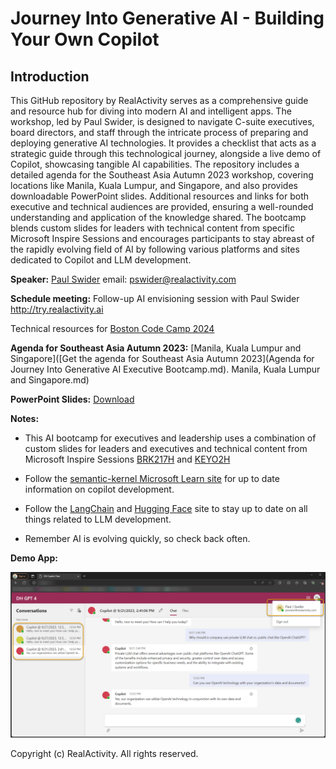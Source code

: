 # Journey Into Generative AI - Building Your Own Copilot
## Introduction

This GitHub repository by RealActivity serves as a comprehensive guide and resource hub for diving into modern AI and intelligent apps. The workshop, led by Paul Swider, is designed to navigate C-suite executives, board directors, and staff through the intricate process of preparing and deploying generative AI technologies. It provides a checklist that acts as a strategic guide through this technological journey, alongside a live demo of Copilot, showcasing tangible AI capabilities. The repository includes a detailed agenda for the Southeast Asia Autumn 2023 workshop, covering locations like Manila, Kuala Lumpur, and Singapore, and also provides downloadable PowerPoint slides. Additional resources and links for both executive and technical audiences are provided, ensuring a well-rounded understanding and application of the knowledge shared. The bootcamp blends custom slides for leaders with technical content from specific Microsoft Inspire Sessions and encourages participants to stay abreast of the rapidly evolving field of AI by following various platforms and sites dedicated to Copilot and LLM development.

**Speaker:** [Paul Swider](https://www.linkedin.com/in/pswider/) email: pswider@realactivity.com

**Schedule meeting:** Follow-up AI envisioning session with Paul Swider http://try.realactivity.ai

Technical resources for [Boston Code Camp 2024](TechnicalResources.md)

**Agenda for Southeast Asia Autumn 2023:** [Manila, Kuala Lumpur and Singapore]([Get the agenda for Southeast Asia Autumn 2023](Agenda for Journey Into Generative AI Executive Bootcamp.md). Manila, Kuala Lumpur and Singapore.md)

**PowerPoint Slides:** [Download](https://www.linkedin.com/smart-links/AQF3zmjJZyYikQ)

**Notes:**

- This AI bootcamp for executives and leadership uses a combination of custom slides for leaders and executives and technical content from Microsoft Inspire Sessions [BRK217H](https://build.microsoft.com/en-US/sessions/31e11443-70d3-4020-8c8c-0a654bccd233?source=sessions) and [KEYO2H](https://build.microsoft.com/en-US/sessions/bb8f9d99-0c47-404f-8212-a85fffd3a59d?source=sessions)
- Follow the [semantic-kernel Microsoft Learn site](https://learn.microsoft.com/en-us/semantic-kernel/overview/) for up to date information on copilot development.

- Follow the [LangChain](https://docs.langchain.com/docs/)  and [Hugging Face](https://huggingface.co/) site to stay up to date on all things related to LLM development.
- Remember AI is evolving quickly, so check back often.

**Demo App:**

![Private Enterprise Chat and Copilot ](copilot-screenshot.png)



Copyright (c) RealActivity. All rights reserved.
